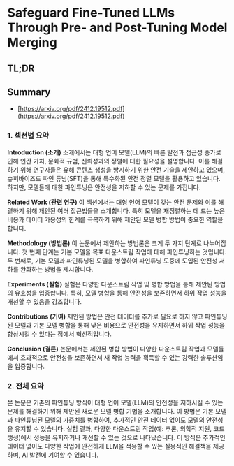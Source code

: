# Safeguard Fine-Tuned LLMs Through Pre- and Post-Tuning Model Merging
## TL;DR
## Summary
- [https://arxiv.org/pdf/2412.19512.pdf](https://arxiv.org/pdf/2412.19512.pdf)

### 1. 섹션별 요약

**Introduction (소개)**
소개에서는 대형 언어 모델(LLM)의 빠른 발전과 접근성 증가로 인해 인간 가치, 문화적 규범, 신뢰성과의 정렬에 대한 필요성을 설명합니다. 이를 해결하기 위해 연구자들은 유해 콘텐츠 생성을 방지하기 위한 안전 기술을 제안하고 있으며, 슈퍼바이즈드 파인 튜닝(SFT)을 통해 특수화된 안전 정렬 모델을 활용하고 있습니다. 하지만, 모델들에 대한 파인튜닝은 안전성을 저하할 수 있는 문제를 가집니다.

**Related Work (관련 연구)**
이 섹션에서는 대형 언어 모델이 갖는 안전 문제와 이를 해결하기 위해 제안된 여러 접근법들을 소개합니다. 특히 모델을 재정렬하는 데 드는 높은 비용과 데이터 가용성의 한계를 극복하기 위해 제안된 모델 병합 방법이 중요한 역할을 합니다.

**Methodology (방법론)**
이 논문에서 제안하는 방법론은 크게 두 가지 단계로 나누어집니다. 첫 번째 단계는 기본 모델을 목표 다운스트림 작업에 대해 파인튜닝하는 것입니다. 두 번째로, 기본 모델과 파인튜닝된 모델을 병합하여 파인튜닝 도중에 도입된 안전성 저하를 완화하는 방법을 제시합니다.

**Experiments (실험)**
실험은 다양한 다운스트림 작업 및 병합 방법을 통해 제안된 방법의 유효성을 입증합니다. 특히, 모델 병합을 통해 안전성을 보존하면서 하위 작업 성능을 개선할 수 있음을 강조합니다.

**Contributions (기여)**
제안된 방법은 안전 데이터를 추가로 필요로 하지 않고 파인튜닝된 모델과 기본 모델 병합을 통해 낮은 비용으로 안전성을 유지하면서 하위 작업 성능을 향상시킬 수 있다는 점에서 혁신적입니다.

**Conclusion (결론)**
논문에서는 제안된 병합 방법이 다양한 다운스트림 작업과 모델들에서 효과적으로 안전성을 보존하면서 새 작업 능력을 획득할 수 있는 강력한 솔루션임을 입증합니다.

### 2. 전체 요약

본 논문은 기존의 파인튜닝 방식이 대형 언어 모델(LLM)의 안전성을 저하시킬 수 있는 문제를 해결하기 위해 제안된 새로운 모델 병합 기법을 소개합니다. 이 방법은 기본 모델과 파인튜닝된 모델의 가중치를 병합하여, 추가적인 안전 데이터 없이도 모델의 안전성을 유지할 수 있습니다. 실험 결과, 다양한 다운스트림 작업(예: 추론, 의학적 지원, 코드 생성)에서 성능을 유지하거나 개선할 수 있는 것으로 나타났습니다. 이 방식은 추가적인 데이터 없이도 다양한 작업에 안전하게 LLM을 적용할 수 있는 실용적인 해결책을 제공하며, AI 발전에 기여할 수 있습니다.